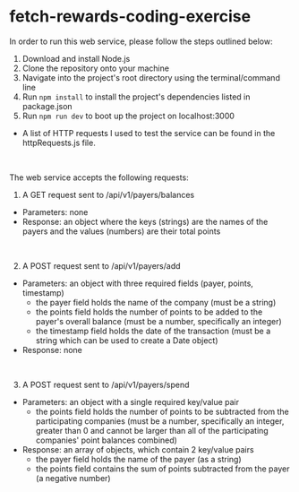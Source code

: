 # fetch-rewards-coding-exercise

In order to run this web service, please follow the steps outlined below: 
1) Download and install Node.js
2) Clone the repository onto your machine 
3) Navigate into the project's root directory using the terminal/command line  
4) Run `npm install` to install the project's dependencies listed in package.json
5) Run `npm run dev` to boot up the project on localhost:3000
* A list of HTTP requests I used to test the service can be found in the httpRequests.js file. 

<br>

The web service accepts the following requests:

1) A GET request sent to /api/v1/payers/balances
- Parameters: none
- Response: an object where the keys (strings) are the names of the payers and the values (numbers) are their total points   

<br>

2) A POST request sent to /api/v1/payers/add
- Parameters: an object with three required fields (payer, points, timestamp) 
  * the payer field holds the name of the company (must be a string)
  * the points field holds the number of points to be added to the payer's overall balance (must be a number, specifically an integer) 
  * the timestamp field holds the date of the transaction (must be a string which can be used to create a Date object)
- Response: none

<br>

3) A POST request sent to /api/v1/payers/spend
- Parameters: an object with a single required key/value pair 
  * the points field holds the number of points to be subtracted from the participating companies (must be a number, specifically an integer, greater than 0 and cannot be larger than all of the participating companies' point balances combined)
- Response: an array of objects, which contain 2 key/value pairs
  * the payer field holds the name of the payer (as a string)
  * the points field contains the sum of points subtracted from the payer (a negative number)




